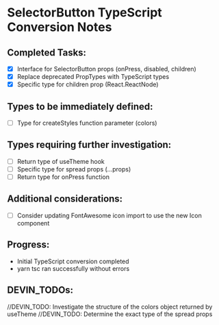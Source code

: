# SelectorButton TypeScript Conversion Notes

## Completed Tasks:
- [x] Interface for SelectorButton props (onPress, disabled, children)
- [x] Replace deprecated PropTypes with TypeScript types
- [x] Specific type for children prop (React.ReactNode)

## Types to be immediately defined:
- [ ] Type for createStyles function parameter (colors)

## Types requiring further investigation:
- [ ] Return type of useTheme hook
- [ ] Specific type for spread props (...props)
- [ ] Return type for onPress function

## Additional considerations:
- [ ] Consider updating FontAwesome icon import to use the new Icon component

## Progress:
- Initial TypeScript conversion completed
- yarn tsc ran successfully without errors

## DEVIN_TODOs:
//DEVIN_TODO: Investigate the structure of the colors object returned by useTheme
//DEVIN_TODO: Determine the exact type of the spread props
